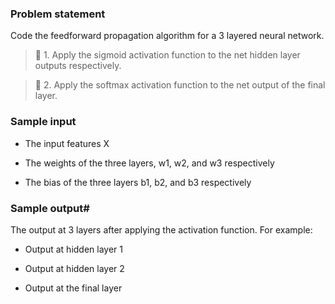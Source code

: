 ### Problem statement

Code the feedforward propagation algorithm for a 3 layered neural network.

> 📝 1. Apply the sigmoid activation function to the net hidden layer outputs respectively.

> 📝 2. Apply the softmax activation function to the net output of the final layer.

### Sample input

* The input features X

* The weights of the three layers, w1, w2, and w3 respectively

* The bias of the three layers b1, b2, and b3 respectively

### Sample output#

The output at 3 layers after applying the activation function. For example:

* Output at hidden layer 1

* Output at hidden layer 2

* Output at the final layer

